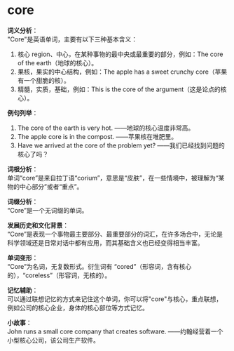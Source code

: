 # core

**词义分析**：  
"Core"是英语单词，主要有以下三种基本含义：

  

1.  核心 region、中心，在某种事物的最中央或最重要的部分，例如：The core of the earth（地球的核心）。
2.  果核，果实的中心结构，例如：The apple has a sweet crunchy core（苹果有一个甜脆的核）。
3.  精髓，实质，基础，例如：This is the core of the argument（这是论点的核心）。

  

**例句列举**：

  

1.  The core of the earth is very hot. ——地球的核心温度非常高。
2.  The apple core is in the compost. ——苹果核在堆肥里。
3.  Have we arrived at the core of the problem yet? ——我们已经找到问题的核心了吗？

  

**词根分析**：  
单词“core”是来自拉丁语“corium”，意思是“皮肤”，在一些情境中，被理解为“某物的中心部分”或者“重点”。

  

**词缀分析**：  
“Core”是一个无词缀的单词。

  

**发展历史和文化背景**：  
“Core”是表现一个事物最主要部分、最重要部分的词汇，在许多场合中，无论是科学领域还是日常对话中都有应用，而其基础含义也已经变得相当丰富。

  

**单词变形**：  
“Core”为名词，无复数形式。衍生词有 “cored”（形容词，含有核心的），“coreless”（形容词，无核的）。

  

**记忆辅助**：  
可以通过联想记忆的方式来记住这个单词，你可以将"core"与核心，重点联想，例如公司的核心企业，身体的核心部位等方式记忆。

  

**小故事**：  
John runs a small core company that creates software. ——约翰经营着一个小型核心公司，该公司生产软件。

